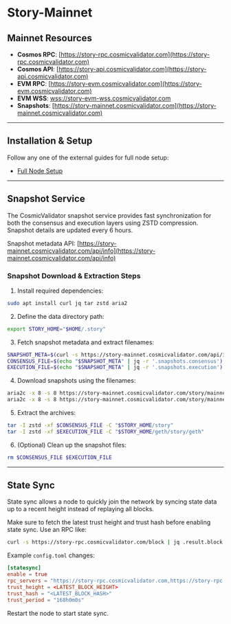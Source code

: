 # Story-Mainnet

## Mainnet Resources

* **Cosmos RPC**: [https://story-rpc.cosmicvalidator.com](https://story-rpc.cosmicvalidator.com)
* **Cosmos API**: [https://story-api.cosmicvalidator.com](https://story-api.cosmicvalidator.com)
* **EVM RPC**: [https://story-evm.cosmicvalidator.com](https://story-evm.cosmicvalidator.com)
* **EVM WSS**: [wss://story-evm-wss.cosmicvalidator.com](wss://story-evm-wss.cosmicvalidator.com)
* **Snapshots**: [https://story-mainnet.cosmicvalidator.com](https://story-mainnet.cosmicvalidator.com)

---

## Installation & Setup

Follow any one of the external guides for full node setup:

* [Full Node Setup](https://docs.story.foundation/network/participate/validators/node-setup-mainnet)

---

## Snapshot Service

The CosmicValidator snapshot service provides fast synchronization for both the consensus and execution layers using ZSTD compression. Snapshot details are updated every 6 hours.

Snapshot metadata API: [https://story-mainnet.cosmicvalidator.com/api/info](https://story-mainnet.cosmicvalidator.com/api/info)

### Snapshot Download & Extraction Steps

1. Install required dependencies:

```bash
sudo apt install curl jq tar zstd aria2
```

2. Define the data directory path:

```bash
export STORY_HOME="$HOME/.story"
```

3. Fetch snapshot metadata and extract filenames:

```bash
SNAPSHOT_META=$(curl -s https://story-mainnet.cosmicvalidator.com/api/info)
CONSENSUS_FILE=$(echo "$SNAPSHOT_META" | jq -r '.snapshots.consensus')
EXECUTION_FILE=$(echo "$SNAPSHOT_META" | jq -r '.snapshots.execution')
```

4. Download snapshots using the filenames:

```bash
aria2c -x 8 -s 8 https://story-mainnet.cosmicvalidator.com/story/mainnet/$CONSENSUS_FILE
aria2c -x 8 -s 8 https://story-mainnet.cosmicvalidator.com/story/mainnet/$EXECUTION_FILE
```

5. Extract the archives:

```bash
tar -I zstd -xf $CONSENSUS_FILE -C "$STORY_HOME/story"
tar -I zstd -xf $EXECUTION_FILE -C "$STORY_HOME/geth/story/geth"
```

6. (Optional) Clean up the snapshot files:

```bash
rm $CONSENSUS_FILE $EXECUTION_FILE
```

---

## State Sync

State sync allows a node to quickly join the network by syncing state data up to a recent height instead of replaying all blocks.

Make sure to fetch the latest trust height and trust hash before enabling state sync. Use an RPC like:

```bash
curl -s https://story-rpc.cosmicvalidator.com/block | jq .result.block.header
```

Example `config.toml` changes:

```toml
[statesync]
enable = true
rpc_servers = "https://story-rpc.cosmicvalidator.com,https://story-rpc.cosmicvalidator.com"
trust_height = <LATEST_BLOCK_HEIGHT>
trust_hash = "<LATEST_BLOCK_HASH>"
trust_period = "168h0m0s"
```

Restart the node to start state sync.
